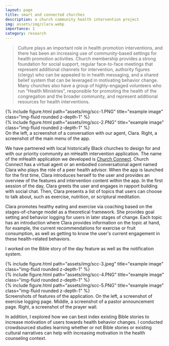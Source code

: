 ```yaml
---
layout: page
title: smart and connected churches
description: a church community health intervention project
img: assets/img/clara.webp
importance: 1
category: research
---
```


> Culture plays an important role in health promotion interventions, and there has been an increasing use of community-based settings for health promotion activities. Church membership provides a strong foundation for social support, regular face-to-face meetings that represent additional channels for intervention, authority figures (clergy) who can be appealed to in health messaging, and a shared belief system that can be leveraged in motivating behavior change. Many churches also have a group of highly-engaged volunteers who run “Health Ministries”, responsible for promoting the health of the congregation and the broader community, and represent additional resources for health interventions.

<div class="row">
    <div class="col-sm mt-3 mt-md-0">
        {% include figure.html path="assets/img/scc-1.PNG" title="example image" class="img-fluid rounded z-depth-1" %}
    </div>
    <div class="col-sm mt-3 mt-md-0">
        {% include figure.html path="assets/img/scc-2.PNG" title="example image" class="img-fluid rounded z-depth-1" %}
    </div>
</div>
<div class="caption">
    On the left, a screenshot of a conversation with our agent, Clara. Right, a screenshot of the main menu of the app.
</div>

We have partnered with local historically Black churches to design for and with our priority community an mHealth intervention application. The name of the mHealth application we developed is [Church Connect](https://www.bmatpapp.org/blog). Church Connect has a virtual agent or an embodied conversational agent named Clara who plays the role of a peer health advisor. When the app is launched for the first time, Clara introduces herself to the user and provides an overview of the features and intervention content within the app.
In the first session of the day, Clara greets the user and engages in rapport building with social chat. Then, Clara presents a list of topics that users can choose to talk about, such as exercise, nutrition, or scriptural meditation.

Clara promotes healthy eating and exercise via coaching based on the stages-of-change model as a theoretical framework. She provides goal setting and behavior logging for users in later stages of change.  Each topic has an introduction where Clara provides information on the topic at hand, for example, the current recommendations for exercise or fruit consumption, as well as getting to know the user's current engagement in these health-related behaviors.

I worked on the Bible story of the day feature as well as the notification system.

<div class="row">
    <div class="col-sm mt-3 mt-md-0">
        {% include figure.html path="assets/img/scc-3.jpeg" title="example image" class="img-fluid rounded z-depth-1" %}
    </div>
    <div class="col-sm mt-3 mt-md-0">
        {% include figure.html path="assets/img/scc-4.PNG" title="example image" class="img-fluid rounded z-depth-1" %}
    </div>
    <div class="col-sm mt-3 mt-md-0">
        {% include figure.html path="assets/img/scc-5.PNG" title="example image" class="img-fluid rounded z-depth-1" %}
    </div>
</div>
<div class="caption">
    Screenshots of features of the application. On the left, a screenshot of exercise logging page. Middle, a screenshot of a pastor announcement page. Right, a screenshot of the prayer wall.
</div>

In addition, I explored how we can best index existing Bible stories to increase motivation of users towards health behavior changes. I conducted crowdsourced studies learning whether or not Bible stories or existing cultural narratives can help with increasing motivation in the health counseling context.



